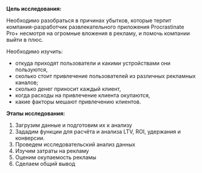 **Цель исследования:**

Необходимо разобраться в причинах убытков, которые терпит компания-разработчик развлекательного приложения Procrastinate Pro+ несмотря на огромные вложения в рекламу, и помочь компании выйти в плюс.


Необходимо изучить:
- откуда приходят пользователи и какими устройствами они пользуются,
- сколько стоит привлечение пользователей из различных рекламных каналов;
- сколько денег приносит каждый клиент,
- когда расходы на привлечение клиента окупаются,
- какие факторы мешают привлечению клиентов.


**Этапы исследования:**
1. Загрузим данные и подготовим их к анализу
2. Зададим функции для расчёта и анализа LTV, ROI, удержания и конверсии.
3. Проведем исследовательский анализ данных
4. Изучим затраты на рекламу
5. Оценим окупаемость рекламы
6. Сделаем общий вывод